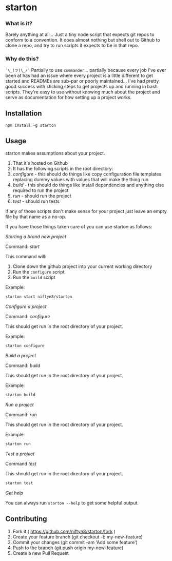 # starton

### What is it?

Barely anything at all... Just a tiny node script that expects
git repos to conform to a convention. It does almost nothing but
shell out to Github to clone a repo, and try to run scripts it
expects to be in that repo.

### Why do this?

`¯\_(ツ)\_/¯` Partially to use `commander`... partially because every job I've
ever been at has had an issue where every project is a little different to
get started and READMEs are sub-par or poorly maintained... I've had pretty
good success with sticking steps to get projects up and running in bash scripts.
They're easy to use without knowing much about the project and serve
as documentation for how setting up a project works.

## Installation

`npm install -g starton`

## Usage

starton makes assumptions about your project.

1. That it's hosted on Github
2. It has the following scripts in the root directory:
  1. _configure_ - this should do things like copy configuration file templates
    replacing dummy values with values that will make the thing run
  2. _build_ - this should do things like install dependencies and anything else
    required to run the project
  3. _run_ - should run the project
  4. _test_ - should run tests

If any of those scripts don't make sense for your project just leave an empty
file by that name as a no-op.

If you have those things taken care of you can use starton as follows:

*Starting a brand new project*

Command: _start_

This command will:
1. Clone down the github project into your current working directory
2. Run the `configure` script
3. Run the `build` script

Example:

```bash
starton start niftyn8/starton
```

*Configure a project*

Command: _configure_

This should get run in the root directory of your project.

Example:

```bash
starton configure
```

*Build a project*

Command: _build_

This should get run in the root directory of your project.

Example:

```bash
starton build
```

*Run a project*

Command: _run_

This should get run in the root directory of your project.

Example:

```bash
starton run
```

*Test a project*

Command _test_

This should get run in the root directory of your project.

```bash
starton test
```

*Get help*

You can always run `starton --help` to get some helpful output.

## Contributing

1. Fork it ( https://github.com/niftyn8/starton/fork )
2. Create your feature branch (git checkout -b my-new-feature)
3. Commit your changes (git commit -am 'Add some feature')
4. Push to the branch (git push origin my-new-feature)
5. Create a new Pull Request